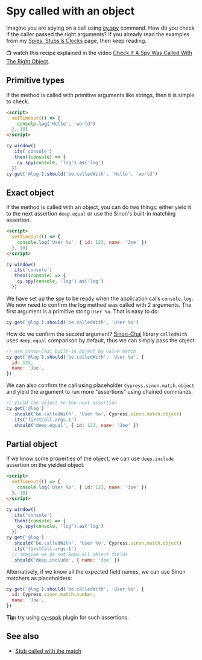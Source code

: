 # Spy called with an object

Imagine you are spying on a call using [cy.spy](https://on.cypress.io/spy) command. How do you check if the caller passed the right arguments? If you already read the examples from my [Spies, Stubs & Clocks](../commands/spies-stubs-clocks.md) page, then keep reading.

📺 watch this recipe explained in the video [Check If A Spy Was Called With The Right Object](https://youtu.be/Re4bNOBqes8).

## Primitive types

If the method is called with primitive arguments like strings, then it is simple to check.

<!-- fiddle Primitive types -->

```html
<script>
  setTimeout(() => {
    console.log('Hello', 'world')
  }, 10)
</script>
```

```js
cy.window()
  .its('console')
  .then((console) => {
    cy.spy(console, 'log').as('log')
  })
cy.get('@log').should('be.calledWith', 'Hello', 'world')
```

<!-- fiddle-end -->

## Exact object

If the method is called with an object, you can do two things: either yield it to the next assertion `deep.equal` or use the Sinon's built-in matching assertion.

<!-- fiddle Exact object -->

```html
<script>
  setTimeout(() => {
    console.log('User %o', { id: 123, name: 'Joe' })
  }, 10)
</script>
```

```js
cy.window()
  .its('console')
  .then((console) => {
    cy.spy(console, 'log').as('log')
  })
```

We have set up the spy to be ready when the application calls `console.log`. We now need to confirm the log method was called with 2 arguments. The first argument is a primitive string `User %o`. That is easy to do:

```js
cy.get('@log').should('be.calledWith', 'User %o')
```

How do we confirm the second argument? [Sinon-Chai](https://www.chaijs.com/plugins/sinon-chai/) library `calledWith` uses `deep.equal` comparison by default, thus we can simply pass the object.

```js
// use Sinon-Chai built-in object by value match
cy.get('@log').should('be.calledWith', 'User %o', {
  id: 123,
  name: 'Joe',
})
```

We can also confirm the call using placeholder `Cypress.sinon.match.object` and yield the argument to run more "assertions" using chained commands.

```js
// yield the object to the next assertion
cy.get('@log')
  .should('be.calledWith', 'User %o', Cypress.sinon.match.object)
  .its('firstCall.args.1')
  .should('deep.equal', { id: 123, name: 'Joe' })
```

<!-- fiddle-end -->

## Partial object

If we know some properties of the object, we can use `deep.include` assertion on the yielded object.

<!-- fiddle Partial object -->

```html
<script>
  setTimeout(() => {
    console.log('User %o', { id: 123, name: 'Joe' })
  }, 10)
</script>
```

```js
cy.window()
  .its('console')
  .then((console) => {
    cy.spy(console, 'log').as('log')
  })
cy.get('@log')
  .should('be.calledWith', 'User %o', Cypress.sinon.match.object)
  .its('firstCall.args.1')
  // imagine we do not know all object fields
  .should('deep.include', { name: 'Joe' })
```

Alternatively, if we know all the expected field names, we can use Sinon matchers as placeholders:

```js
cy.get('@log').should('be.calledWith', 'User %o', {
  id: Cypress.sinon.match.number,
  name: 'Joe',
})
```

<!-- fiddle-end -->

**Tip:** try using [cy-spok](https://github.com/bahmutov/cy-spok) plugin for such assertions.

## See also

- [Stub called with the match](./stub-called-with-match.md)

